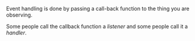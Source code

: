 Event handling is done by passing a call-back function to the thing you are observing.

Some people call the callback function a _listener_ and some people call it a _handler_.